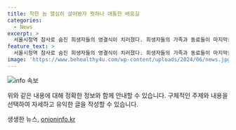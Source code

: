 ```yaml
---
title: 착한 놈 열심히 살아봤자 뭣하나 애통한 배웅길
categories:
  - News
excerpt: >
  서울시청역 참사로 숨진 희생자들의 영결식이 치러졌다. 희생자들의 가족과 동료들이 마지막을 위로하는 가운데 운전자의 첫 대면 조사가 이뤄졌으며, 운전자는 브레이크가 딱딱했다며 급발진을 주장했다. 영장은 기각됐지만 법조계는 운전자가 엄죄를 받더라도 금고형에 처해질 가능성이 높다고 전망하고 있다. 또한 경찰은 온라인 상에서 피해자를 모욕하는 글을 작성한 사람을 추적하고 처벌할 예정이라고 경고했다.
feature_text: >
  서울시청역 참사로 숨진 희생자들의 영결식이 치러졌다. 희생자들의 가족과 동료들이 마지막을 위로하는 가운데 운전자의 첫 대면 조사가 이뤄졌으며, 운전자는 브레이크가 딱딱했다며 급발진을 주장했다. 영장은 기각됐지만 법조계는 운전자가 엄죄를 받더라도 금고형에 처해질 가능성이 높다고 전망하고 있다. 또한 경찰은 온라인 상에서 피해자를 모욕하는 글을 작성한 사람을 추적하고 처벌할 예정이라고 경고했다.
image: 'https://www.behealthy4u.com/wp-content/uploads/2024/06/news.jpg'
---
```


<p><img src="https://www.behealthy4u.com/wp-content/uploads/2024/06/news.jpg" alt="info 속보" /></p>

<p>위와 같은 내용에 대해 정확한 정보와 함께 안내할 수 있습니다. 구체적인 주제와 내용을 선택하여 자세하고 유익한 글을 작성할 수 있습니다.</p>
생생한 뉴스, <a href="https://onioninfo.kr" rel="dofollow">onioninfo.kr</a>


